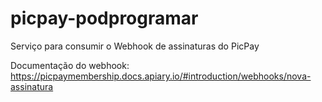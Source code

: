 # picpay-podprogramar
Serviço para consumir o Webhook de assinaturas do PicPay

Documentação do webhook:
https://picpaymembership.docs.apiary.io/#introduction/webhooks/nova-assinatura
